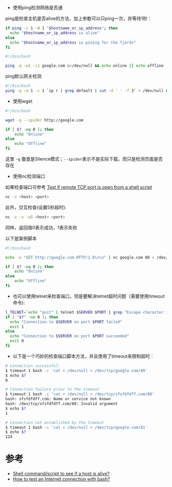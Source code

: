 * 使用ping检测网络是否通

ping是检查主机是否alive的方法，加上参数可以只ping一次，并等待1秒：

```bash
if ping -c 1 -W 1 "$hostname_or_ip_address"; then
  echo "$hostname_or_ip_address is alive"
else
  echo "$hostname_or_ip_address is pining for the fjords"
fi
```

```bash
#!/bin/bash

ping -q -w1 -c1 google.com &>/dev/null && echo online || echo offline
```

ping默认网关检测

```bash
#!/bin/bash
ping -q -w 1 -c 1 `ip r | grep default | cut -d ' ' -f 3` > /dev/null && echo ok || echo error
```

* 使用wget

```bash
#!/bin/bash

wget -q --spider http://google.com

if [ $? -eq 0 ]; then
    echo "Online"
else
    echo "Offline"
fi
```

这里 `-q` 蚕食是Silence模式；`--spider`表示不是实际下载，而只是检测页面是否存在

* 使用nc检测端口

如果检查端口可参考 [Test if remote TCP port is open from a shell script](https://stackoverflow.com/questions/4922943/test-if-remote-tcp-port-is-open-from-a-shell-script)

```bash
nc -z <host> <port>
```

此外，交互检查(设置5秒超时):

```bash
nc -z -v -w5 <host> <port>
```

同样，返回值0表示成功，1表示失败

以下是案例脚本

```bash
#!/bin/bash

echo -e "GET http://google.com HTTP/1.0\n\n" | nc google.com 80 > /dev/null 2>&1

if [ $? -eq 0 ]; then
    echo "Online"
else
    echo "Offline"
fi
```

* 也可以使用telnet来检查端口，但是要解决telnet超时问题（需要使用timeout命令):

```bash
l_TELNET=`echo "quit" | telnet $SERVER $PORT | grep "Escape character is"`
if [ "$?" -ne 0 ]; then
  echo "Connection to $SERVER on port $PORT failed"
  exit 1
else
  echo "Connection to $SERVER on port $PORT succeeded"
  exit 0
fi
```

* 以下是一个巧妙的检查端口脚本方法，并且使用了timeout来限制超时：

```bash
# Connection successful:
$ timeout 1 bash -c 'cat < /dev/null > /dev/tcp/google.com/80'
$ echo $?
0

# Connection failure prior to the timeout
$ timeout 1 bash -c 'cat < /dev/null > /dev/tcp/sfsfdfdff.com/80'
bash: sfsfdfdff.com: Name or service not known
bash: /dev/tcp/sfsfdfdff.com/80: Invalid argument
$ echo $?
1

# Connection not established by the timeout
$ timeout 1 bash -c 'cat < /dev/null > /dev/tcp/google.com/81'
$ echo $?
124
```



# 参考

* [Shell command/script to see if a host is alive?](https://unix.stackexchange.com/questions/190163/shell-command-script-to-see-if-a-host-is-alive)
* [How to test an Internet connection with bash?](https://stackoverflow.com/questions/929368/how-to-test-an-internet-connection-with-bash)
